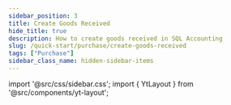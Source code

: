 ```yaml
---
sidebar_position: 3
title: Create Goods Received
hide_title: true
description: How to create goods received in SQL Accounting
slug: /quick-start/purchase/create-goods-received
tags: ["Purchase"]
sidebar_class_name: hidden-sidebar-items
---
```


import '@src/css/sidebar.css';
import { YtLayout } from '@src/components/yt-layout';

<YtLayout 
    url="https://www.youtube.com/embed/0rgflaIzxIk?autoplay=1"
    videoId="0rgflaIzxIk"
    title="Goods Received"
/>
